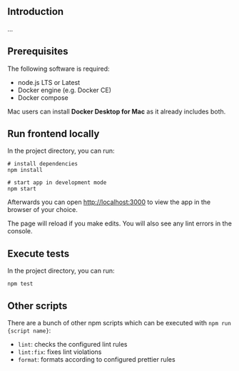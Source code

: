 ## Introduction

...

## Prerequisites

The following software is required:

- node.js LTS or Latest
- Docker engine (e.g. Docker CE)
- Docker compose

Mac users can install **Docker Desktop for Mac** as it already includes both.

## Run frontend locally

In the project directory, you can run:

```shell
# install dependencies
npm install

# start app in development mode
npm start
````

Afterwards you can open [http://localhost:3000](http://localhost:3000) to view the app in the browser of your choice.

The page will reload if you make edits. You will also see any lint errors in the console.

## Execute tests

In the project directory, you can run:

```shell
npm test
```

## Other scripts

There are a bunch of other npm scripts which can be executed with `npm run {script name}`:

- `lint`: checks the configured lint rules
- `lint:fix`: fixes lint violations
- `format`: formats according to configured prettier rules
